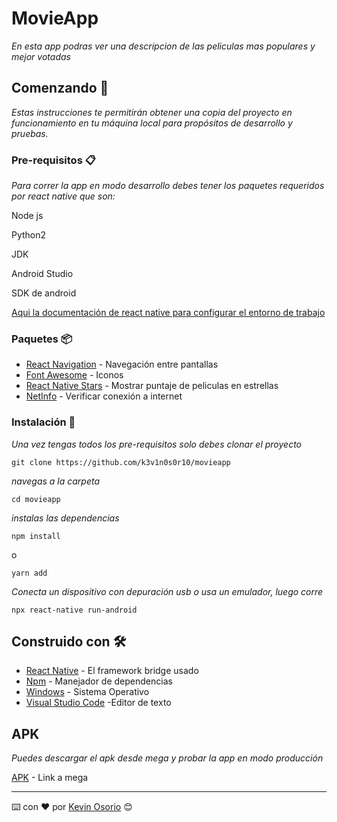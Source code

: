 # MovieApp

_En esta app podras ver una descripcion de las peliculas mas populares y mejor votadas_

## Comenzando 🚀

_Estas instrucciones te permitirán obtener una copia del proyecto en funcionamiento en tu máquina local para propósitos de desarrollo y pruebas._

### Pre-requisitos 📋

_Para correr la app en modo desarrollo debes tener los paquetes requeridos por react native que son:_

Node js

Python2

JDK

Android Studio

SDK de android

[Aqui la documentación de react native para configurar el entorno de trabajo](https://reactnative.dev/docs/environment-setup)

### Paquetes 📦

- [React Navigation](https://reactnavigation.org/) - Navegación entre pantallas
- [Font Awesome](https://www.npmjs.com/package/@fortawesome/react-native-fontawesome) - Iconos
- [React Native Stars](https://www.npmjs.com/package/react-native-stars) - Mostrar puntaje de peliculas en estrellas
- [NetInfo]() - Verificar conexión a internet

### Instalación 🔧

_Una vez tengas todos los pre-requisitos solo debes clonar el proyecto_

```
git clone https://github.com/k3v1n0s0r10/movieapp
```

_navegas a la carpeta_

```
cd movieapp
```

_instalas las dependencias_

```
npm install
```
o
```
yarn add
```

_Conecta un dispositivo con depuración usb o usa un emulador, luego corre_

```
npx react-native run-android
```


## Construido con 🛠️

- [React Native](https://reactnative.dev/) - El framework bridge usado
- [Npm](https://www.npmjs.com/) - Manejador de dependencias
- [Windows](https://www.microsoft.com/es-co/windows) - Sistema Operativo
- [Visual Studio Code](https://code.visualstudio.com/) -Editor de texto

## APK

_Puedes descargar el apk desde mega y probar la app en modo producción_

[APK](https://mega.nz/file/u3xBWYba#W1c-ahurHm3kCn-a2WOORVMckzK0YWy07fEjhWNizxw) - Link a mega



---

⌨️ con ❤️ por [Kevin Osorio](https://github.com/k3v1n0s0r10) 😊
